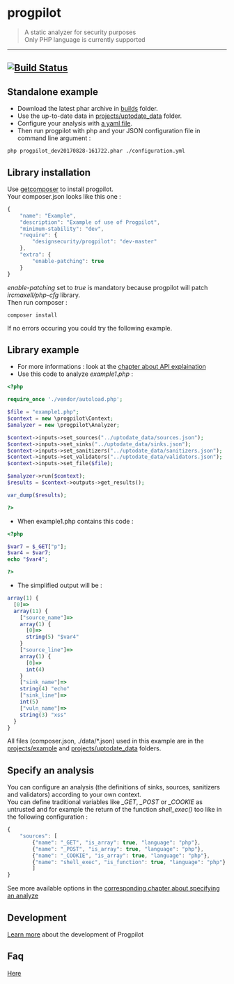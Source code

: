 # progpilot
> A static analyzer for security purposes  
> Only PHP language is currently supported
---
[![Build Status](https://travis-ci.org/designsecurity/progpilot.svg?branch=master)](https://travis-ci.org/designsecurity/progpilot)
---
## Standalone example
- Download the latest phar archive in [builds](./builds) folder.
- Use the up-to-date data in [projects/uptodate_data](./projects/uptodate_data) folder.
- Configure your analysis with [a yaml file](./projects/example_config/configuration.yml).
- Then run progpilot with php and your JSON configuration file in command line argument :

```shell
php progpilot_dev20170828-161722.phar ./configuration.yml
```

## Library installation
Use [getcomposer](https://getcomposer.org/) to install progpilot.  
Your composer.json looks like this one :
```javascript
{
    "name": "Example",
    "description": "Example of use of Progpilot",
    "minimum-stability": "dev",
    "require": {
        "designsecurity/progpilot": "dev-master"
    },
    "extra": {
        "enable-patching": true
    }
} 
```
*enable-patching* set to *true* is mandatory because progpilot will patch *ircmaxell/php-cfg* library.  
Then run composer :
```shell
composer install
```
If no errors occuring you could try the following example.

## Library example
- For more informations : look at the [chapter about API explaination](./doc/API.md)
- Use this code to analyze *example1.php* :
```php
<?php

require_once './vendor/autoload.php';

$file = "example1.php";
$context = new \progpilot\Context;
$analyzer = new \progpilot\Analyzer;

$context->inputs->set_sources("../uptodate_data/sources.json");
$context->inputs->set_sinks("../uptodate_data/sinks.json");
$context->inputs->set_sanitizers("../uptodate_data/sanitizers.json");
$context->inputs->set_validators("../uptodate_data/validators.json");
$context->inputs->set_file($file);

$analyzer->run($context);
$results = $context->outputs->get_results();

var_dump($results);

?>
```
- When example1.php contains this code :
```php
<?php

$var7 = $_GET["p"];
$var4 = $var7;
echo "$var4";

?>	
```
- The simplified output will be :
```javascript
array(1) {
  [0]=>
  array(11) {
    ["source_name"]=>
    array(1) {
      [0]=>
      string(5) "$var4"
    }
    ["source_line"]=>
    array(1) {
      [0]=>
      int(4)
    }
    ["sink_name"]=>
    string(4) "echo"
    ["sink_line"]=>
    int(5)
    ["vuln_name"]=>
    string(3) "xss"
  }
}
```
All files (composer.json, ./data/*.json) used in this example are in the [projects/example](./projects/example) and [projects/uptodate_data](./projects/uptodate_data) folders.

## Specify an analysis
You can configure an analysis (the definitions of sinks, sources, sanitizers and validators) according to your own context.  
You can define traditional variables like *_GET*, *_POST* or *_COOKIE* as untrusted and for example the return of the function *shell_exec()* too like in the following configuration :
```javascript
{
    "sources": [
        {"name": "_GET", "is_array": true, "language": "php"},
        {"name": "_POST", "is_array": true, "language": "php"},
        {"name": "_COOKIE", "is_array": true, "language": "php"},
        {"name": "shell_exec", "is_function": true, "language": "php"}
		]
}
```
See more available options in the [corresponding chapter about specifying an analyze](./doc/SPECIFY_ANALYZE.md)

## Development
[Learn more](./doc/DEV.md) about the development of Progpilot

## Faq
[Here](./doc/FAQ.md)
